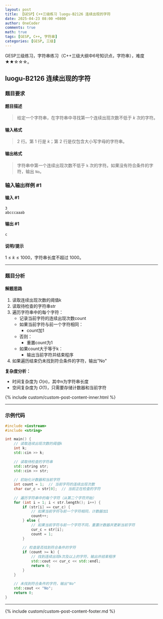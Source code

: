 ```yaml
---
layout: post
title: 【GESP】C++三级练习 luogu-B2126 连续出现的字符
date: 2025-04-23 08:00 +0800
author: OneCoder
comments: true
math: true
tags: [GESP, C++, 字符串]
categories: [GESP, 三级]
---
```

GESP三级练习，字符串练习（C++三级大纲中6号知识点，字符串），难度★★☆☆☆。

<!--more-->

## luogu-B2126 连续出现的字符

### 题目要求

#### 题目描述

>给定一个字符串，在字符串中寻找第一个连续出现次数不低于 $k$ 次的字符。

#### 输入格式

>$2$ 行。第 $1$ 行是 $k$；第 $2$ 行是仅包含大小写字母的字符串。

#### 输出格式

>字符串中第一个连续出现次数不低于 `k` 次的字符。如果没有符合条件的字符，输出 `No`。

### 输入输出样例 #1

#### 输入 #1

```console
3
abcccaaab
```

#### 输出 #1

```console
c
```

#### 说明/提示

$1\leq k\leq1000$，字符串长度不超过 $1000$。

---

### 题目分析

#### 解题思路

1. 读取连续出现次数的阈值k
2. 读取待检查的字符串str
3. 遍历字符串中的每个字符：
   - 记录当前字符的连续出现次数count
   - 如果当前字符与前一个字符相同：
     - count加1
   - 否则：
     - 重置count为1
   - 如果count大于等于k：
     - 输出当前字符并结束程序
4. 如果遍历结束仍未找到符合条件的字符，输出"No"

**复杂度分析：**

- 时间复杂度为 $O(n)$，其中n为字符串长度
- 空间复杂度为 $O(1)$，只需要存储计数器和当前字符
  
{% include custom/custom-post-content-inner.html %}

---

### 示例代码

```cpp
#include <iostream>
#include <string>

int main() {
    // 读取连续出现次数的阈值k
    int k;
    std::cin >> k;
    
    // 读取待检查的字符串
    std::string str;
    std::cin >> str;
    
    // 初始化计数器和当前字符
    int count = 1;  // 当前字符的连续出现次数
    char cur_c = str[0];  // 当前正在检查的字符
    
    // 遍历字符串中的每个字符（从第二个字符开始）
    for (int i = 1; i < str.length(); i++) {
        if (str[i] == cur_c) {
            // 如果当前字符与前一个字符相同，计数器加1
            count++;
        } else {
            // 如果当前字符与前一个字符不同，重置计数器并更新当前字符
            cur_c = str[i];
            count = 1;
        }
        
        // 检查是否找到符合条件的字符
        if (count >= k) {
            // 找到连续出现k次及以上的字符，输出并结束程序
            std::cout << cur_c << std::endl;
            return 0;
        }
    }
    
    // 未找到符合条件的字符，输出"No"
    std::cout << "No";
    return 0;
}
```

---

{% include custom/custom-post-content-footer.md %}
